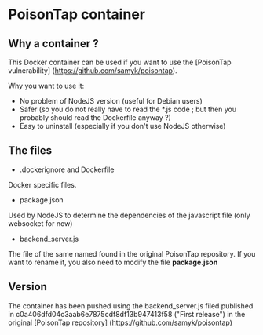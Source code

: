 # PoisonTap container

## Why a container ?

This Docker container can be used if you want to use the [PoisonTap vulnerability] (https://github.com/samyk/poisontap).

Why you want to use it:

* No problem of NodeJS version (useful for Debian users)
* Safer (so you do not really have to read the *.js code ; but then you probably should read the Dockerfile anyway ?)
* Easy to uninstall (especially if you don't use NodeJS otherwise)

## The files	

* .dockerignore and Dockerfile

Docker specific files.

* package.json

Used by NodeJS to determine the dependencies of the javascript file (only websocket for
now)

* backend_server.js

The file of the same named found in the original PoisonTap repository.
If you want to rename it, you also need to modify the file **package.json**


## Version

The container has been pushed using the backend_server.js filed published in c0a406dfd04c3aab6e7875cdf8df13b947413f58 ("First release") in the original [PoisonTap repository] (https://github.com/samyk/poisontap)

